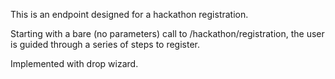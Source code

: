 This is an endpoint designed for a hackathon registration.

Starting with a bare (no parameters) call to /hackathon/registration, the user is guided through a series of steps to register.

Implemented with drop wizard.



